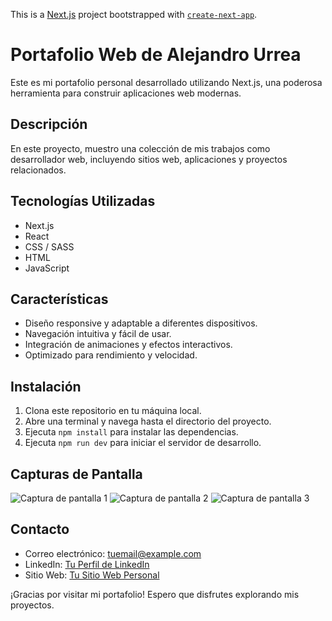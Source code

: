 This is a [Next.js](https://nextjs.org/) project bootstrapped with [`create-next-app`](https://github.com/vercel/next.js/tree/canary/packages/create-next-app).

 # Portafolio Web de Alejandro Urrea

Este es mi portafolio personal desarrollado utilizando Next.js, una poderosa herramienta para construir aplicaciones web modernas.

## Descripción

En este proyecto, muestro una colección de mis trabajos como desarrollador web, incluyendo sitios web, aplicaciones y proyectos relacionados.

## Tecnologías Utilizadas

- Next.js
- React
- CSS / SASS
- HTML
- JavaScript

## Características

- Diseño responsive y adaptable a diferentes dispositivos.
- Navegación intuitiva y fácil de usar.
- Integración de animaciones y efectos interactivos.
- Optimizado para rendimiento y velocidad.

## Instalación

1. Clona este repositorio en tu máquina local.
2. Abre una terminal y navega hasta el directorio del proyecto.
3. Ejecuta `npm install` para instalar las dependencias.
4. Ejecuta `npm run dev` para iniciar el servidor de desarrollo.

## Capturas de Pantalla

![Captura de pantalla 1](/screenshots/screenshot1.png)
![Captura de pantalla 2](/screenshots/screenshot2.png)
![Captura de pantalla 3](/screenshots/screenshot3.png)

## Contacto

- Correo electrónico: [tuemail@example.com](mailto:tuemail@example.com)
- LinkedIn: [Tu Perfil de LinkedIn](https://www.linkedin.com/in/tuperfil)
- Sitio Web: [Tu Sitio Web Personal](https://www.tusitio.com)

¡Gracias por visitar mi portafolio! Espero que disfrutes explorando mis proyectos.
